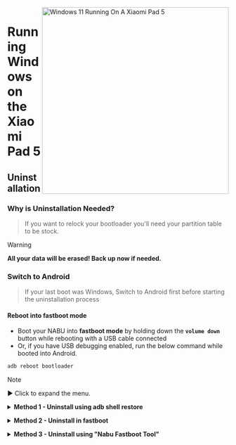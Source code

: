 <img align="right" src="https://raw.githubusercontent.com/erdilS/Port-Windows-11-Xiaomi-Pad-5/main/nabu.png" width="425" alt="Windows 11 Running On A Xiaomi Pad 5">

# Running Windows on the Xiaomi Pad 5

## Uninstallation

### Why is Uninstallation Needed?
> If you want to relock your bootloader you'll need your partition table to be stock.

> [!Warning]
> **All your data will be erased! Back up now if needed.**

### Switch to Android 
> If your last boot was Windows, Switch to Android first before starting the uninstallation process

#### Reboot into fastboot mode
- Boot your NABU into **fastboot mode** by holding down the **`volume down`** button while rebooting with a USB cable connected
- Or, if you have USB debugging enabled, run the below command while booted into Android.
```cmd
adb reboot bootloader
```

> [!NOTE]
>
> ▶️ Click to expand the menu.

>

<details>
  <summary><strong>Method 1 - Uninstall using adb shell restore</strong></summary>

>

### Prerequisites
- [```Android platform tools```](https://developer.android.com/studio/releases/platform-tools)

- [```Modified Recovery Image```](https://github.com/erdilS/Port-Windows-11-Xiaomi-Pad-5/releases/download/1.0/recovery.img) 

#### Boot the modded recovery
> Open a CMD window inside the platform-tools folder, then (while your tablet is in fastboot mode) run
```cmd
fastboot boot path\to\recovery.img
```

### Restore the partition layout

> [!Warning]
> **All your data will be erased! Back up now if needed.**

> [!Warning]
> This will wipe your Android files. Backup first if needed.

```cmd
adb shell restore
```

#### Reboot into Android 
```cmd
adb reboot 
```

> [!NOTE]
> If your device **rebooted into Recovery** perform the following actions:
> 1. Select **Wipe Data/Factory reset**
> 2. **Wipe All Data**
> 3. After Data is wiped successfully, Click Back To Main Menu
> 4. Click **Reboot**
> 5. Reboot to System

## Done!

</details>


>

<details>
  <summary><strong>Method 2 - Uninstall in fastboot</strong></summary>
  
>

### Prerequisites
- [```Android platform tools```](https://developer.android.com/studio/releases/platform-tools)

- [```gpt_both0.bin```](https://github.com/erdilS/Port-Windows-11-Xiaomi-Pad-5/releases/download/1.0/gpt_both0.bin) 

### Restore partition table   
> Replace ```path\to\gpt_both0.bin``` with the path to the gpt_both0.bin file.
```cmd
fastboot flash partition:0 path\to\gpt_both0.bin
```

#### Erase userdata
> To avoid a bootloop and restore FS size
```cmd
fastboot -w
```

#### Reboot into Android
```cmd
fastboot reboot
```

## Done!

</details>


>

<details>
  <summary><strong>Method 3 - Uninstall using "Nabu Fastboot Tool"</strong></summary>
  
>

### Prerequisites
 `A `**`cable`**` to connect your `**`Xiaomi Pad 5`**` to your `**`other device`**`

 **`Any other device (Android, Windows, Mac or Linux)`**

### Connect to the Fastboot Tool on the website
- Open the **[Nabu Fastboot Tool](https://arkt-7.github.io/nabu/)** in the browser of any device.
- Click on the **`Connect Device Fastboot`** button.
- Select **`Android`** from the list that appears and **`allow`** permissions.

### Format and Make partition Stock
- Scroll down to the **`Format/wipe make Partition Stock`** section.
- In the input box, type **`format`**.
- Finally, click the **`Format/Wipe`** button and press **`OK`** when a warning popup appears.
- Once the formatting completes, a success popup will appear. Click **`OK`** to dismiss the popup.
- Scroll up and click on the **`Reboot Device`** button to restart your device.

> [!NOTE]
> If your device **rebooted into Recovery** perform the following actions:
> 1. Select **Wipe Data/Factory reset**
> 2. **Wipe All Data**
> 3. After Data is wiped successfully, Click Back To Main Menu
> 4. Click **Reboot**
> 5. Reboot to System

## Done!

</details>
























